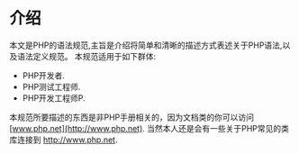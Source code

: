 # 介绍

本文是PHP的语法规范,主旨是介绍将简单和清晰的描述方式表述关于PHP语法,以及语法定义规范。
本规范适用于如下群体:


-   PHP开发者.
-   PHP测试工程师.
-   PHP开发工程师P.

本规范所要描述的东西是非PHP手册相关的，因为文档类的你可以访问[www.php.net](http://www.php.net).
当然本人还是会有一些关于PHP常见的类库连接到  http://www.php.net.
